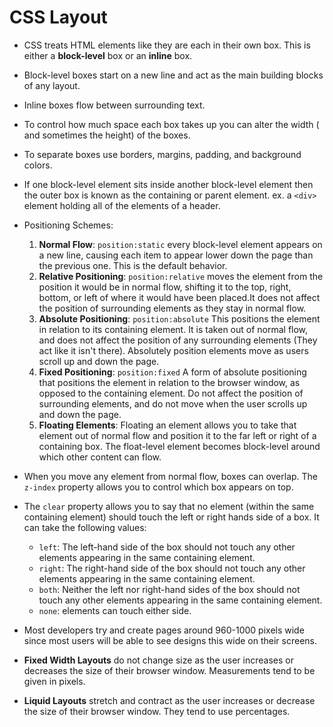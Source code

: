 # CSS Layout

* CSS treats HTML elements like they are each in their own box. This is either a **block-level** box or an **inline** box.
* Block-level boxes start on a new line and act as the main building blocks of any layout.
* Inline boxes flow between surrounding text.
* To control how much space each box takes up you can alter the width ( and sometimes the height) of the boxes.
* To separate boxes use borders, margins, padding, and background colors.
* If one block-level element sits inside another block-level element then the outer box is known as the containing or parent element. ex. a `<div>` element holding all of the elements of a header.

* Positioning Schemes:
  1. **Normal Flow**: `position:static` every block-level element appears on a new line, causing each item to appear lower down the page than the previous one. This is the default behavior.
  1. **Relative Positioning**: `position:relative` moves the element from the position it would be in normal flow, shifting it to the top, right, bottom, or left of where it would have been placed.It does not affect the position of surrounding elements as they stay in normal flow.
  1. **Absolute Positioning**: `position:absolute` This positions the element in relation to its containing element. It is taken out of normal flow, and does not affect the position of any surrounding elements (They act like it isn't there). Absolutely position elements move as users scroll up and down the page.
  1. **Fixed Positioning**: `position:fixed` A form of absolute positioning that positions the element in relation to the browser window, as opposed to the containing element. Do not affect the position of surrounding elements, and do not move when the user scrolls up and down the page. 
  1. **Floating Elements**: Floating an element allows you to take that element out of normal flow and position it to the far left or right of a containing box. The float-level element becomes block-level around which other content can flow.
* When you move any element from normal flow, boxes can overlap. The `z-index` property allows you to control which box appears on top.
* The `clear` property allows you to say that no element (within the same containing element) should touch the left or right hands side of a box. It can take the following values:
  * `left`: The left-hand side of the box should not touch any other elements appearing in the same containing element.
  * `right`: The right-hand side of the box should not touch any other elements appearing in the same containing element.
  * `both`: Neither the left nor right-hand sides of the box should not touch any other elements appearing in the same containing element.
  * `none`: elements can touch either side.
* Most developers try and create pages around 960-1000 pixels wide since most users will be able to see designs this wide on their screens.
* **Fixed Width Layouts** do not change size as the user increases or decreases the size of their browser window. Measurements tend to be given in pixels.
* **Liquid Layouts** stretch and contract as the user increases or decrease the size of their browser window. They tend to use percentages.